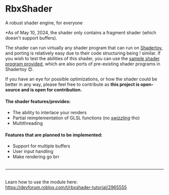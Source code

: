 # RbxShader
A robust shader engine, for everyone

*As of May 10, 2024, the shader only contains a fragment shader (which doesn't support buffers).

The shader can run virtually any shader program that can run on [Shadertoy](https://www.shadertoy.com/), and porting is relatively easy due to their code structuring being !
similar. If you wish to test the abilities of this shader, you can use the [sample shader program provided](https://github.com/AnotherSubatomo/RbxShader/blob/main/Shaders/VoxelShader.lua), which are also ports of pre-existing shader programs in Shadertoy 😊.

If you have an eye for possible optimizations, or how the shader could be better in any way, please feel free to contribute as **this project is open-source and is open for contribution.**

#### The shader features/provides:
- The ability to interlace your renders
- Partial reimplementation of GLSL functions (no [_swizzling_](https://en.wikipedia.org/wiki/Swizzling_(computer_graphics)) tho)
- Multithreading

#### Features that are planned to be implemented:
- Support for multiple buffers
- User input handling
- Make rendering go brr
<br><br>
---

<br>Learn how to use the module here: https://devforum.roblox.com/t/rbxshader-tutorial/2965555
